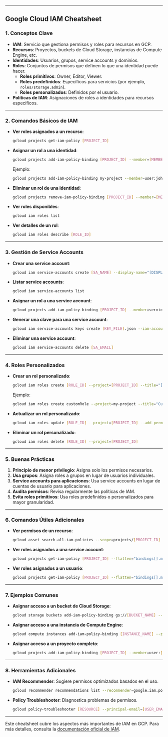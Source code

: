 
---

## **Google Cloud IAM Cheatsheet**

### **1. Conceptos Clave**
- **IAM**: Servicio que gestiona permisos y roles para recursos en GCP.
- **Recursos**: Proyectos, buckets de Cloud Storage, instancias de Compute Engine, etc.
- **Identidades**: Usuarios, grupos, service accounts y dominios.
- **Roles**: Conjuntos de permisos que definen lo que una identidad puede hacer.
  - **Roles primitivos**: Owner, Editor, Viewer.
  - **Roles predefinidos**: Específicos para servicios (por ejemplo, `roles/storage.admin`).
  - **Roles personalizados**: Definidos por el usuario.
- **Políticas de IAM**: Asignaciones de roles a identidades para recursos específicos.

---

### **2. Comandos Básicos de IAM**
- **Ver roles asignados a un recurso**:  
  ```bash
  gcloud projects get-iam-policy [PROJECT_ID]
  ```
- **Asignar un rol a una identidad**:  
  ```bash
  gcloud projects add-iam-policy-binding [PROJECT_ID] --member=[MEMBER] --role=[ROLE]
  ```
  Ejemplo:  
  ```bash
  gcloud projects add-iam-policy-binding my-project --member=user:john@example.com --role=roles/viewer
  ```
- **Eliminar un rol de una identidad**:  
  ```bash
  gcloud projects remove-iam-policy-binding [PROJECT_ID] --member=[MEMBER] --role=[ROLE]
  ```
- **Ver roles disponibles**:  
  ```bash
  gcloud iam roles list
  ```
- **Ver detalles de un rol**:  
  ```bash
  gcloud iam roles describe [ROLE_ID]
  ```

---

### **3. Gestión de Service Accounts**
- **Crear una service account**:  
  ```bash
  gcloud iam service-accounts create [SA_NAME] --display-name="[DISPLAY_NAME]"
  ```
- **Listar service accounts**:  
  ```bash
  gcloud iam service-accounts list
  ```
- **Asignar un rol a una service account**:  
  ```bash
  gcloud projects add-iam-policy-binding [PROJECT_ID] --member=serviceAccount:[SA_EMAIL] --role=[ROLE]
  ```
- **Generar una clave para una service account**:  
  ```bash
  gcloud iam service-accounts keys create [KEY_FILE].json --iam-account=[SA_EMAIL]
  ```
- **Eliminar una service account**:  
  ```bash
  gcloud iam service-accounts delete [SA_EMAIL]
  ```

---

### **4. Roles Personalizados**
- **Crear un rol personalizado**:  
  ```bash
  gcloud iam roles create [ROLE_ID] --project=[PROJECT_ID] --title="[TITLE]" --description="[DESCRIPTION]" --permissions=[PERMISSION1,PERMISSION2]
  ```
  Ejemplo:  
  ```bash
  gcloud iam roles create customRole --project=my-project --title="Custom Role" --description="Role with custom permissions" --permissions=storage.buckets.get,storage.buckets.list
  ```
- **Actualizar un rol personalizado**:  
  ```bash
  gcloud iam roles update [ROLE_ID] --project=[PROJECT_ID] --add-permissions=[PERMISSION]
  ```
- **Eliminar un rol personalizado**:  
  ```bash
  gcloud iam roles delete [ROLE_ID] --project=[PROJECT_ID]
  ```

---

### **5. Buenas Prácticas**
1. **Principio de menor privilegio**: Asigna solo los permisos necesarios.
2. **Usa grupos**: Asigna roles a grupos en lugar de usuarios individuales.
3. **Service accounts para aplicaciones**: Usa service accounts en lugar de cuentas de usuario para aplicaciones.
4. **Audita permisos**: Revisa regularmente las políticas de IAM.
5. **Evita roles primitivos**: Usa roles predefinidos o personalizados para mayor granularidad.

---

### **6. Comandos Útiles Adicionales**
- **Ver permisos de un recurso**:  
  ```bash
  gcloud asset search-all-iam-policies --scope=projects/[PROJECT_ID] --query="[RESOURCE_NAME]"
  ```
- **Ver roles asignados a una service account**:  
  ```bash
  gcloud projects get-iam-policy [PROJECT_ID] --flatten="bindings[].members" --filter="bindings.members:[SA_EMAIL]"
  ```
- **Ver roles asignados a un usuario**:  
  ```bash
  gcloud projects get-iam-policy [PROJECT_ID] --flatten="bindings[].members" --filter="bindings.members:user:[USER_EMAIL]"
  ```

---

### **7. Ejemplos Comunes**
- **Asignar acceso a un bucket de Cloud Storage**:  
  ```bash
  gcloud storage buckets add-iam-policy-binding gs://[BUCKET_NAME] --member=user:[USER_EMAIL] --role=roles/storage.objectViewer
  ```
- **Asignar acceso a una instancia de Compute Engine**:  
  ```bash
  gcloud compute instances add-iam-policy-binding [INSTANCE_NAME] --zone=[ZONE] --member=user:[USER_EMAIL] --role=roles/compute.instanceAdmin
  ```
- **Asignar acceso a un proyecto completo**:  
  ```bash
  gcloud projects add-iam-policy-binding [PROJECT_ID] --member=user:[USER_EMAIL] --role=roles/editor
  ```

---

### **8. Herramientas Adicionales**
- **IAM Recommender**: Sugiere permisos optimizados basados en el uso.
  ```bash
  gcloud recommender recommendations list --recommender=google.iam.policy.Recommender --project=[PROJECT_ID]
  ```
- **Policy Troubleshooter**: Diagnostica problemas de permisos.
  ```bash
  gcloud policy-troubleshooter [RESOURCE] --principal-email=[USER_EMAIL] --permission=[PERMISSION]
  ```

---

Este cheatsheet cubre los aspectos más importantes de IAM en GCP. Para más detalles, consulta la [documentación oficial de IAM](https://cloud.google.com/iam/docs).
